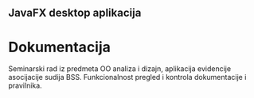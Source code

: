 ## JavaFX desktop aplikacija

# Dokumentacija
Seminarski rad iz predmeta OO analiza i dizajn, aplikacija evidencije asocijacije sudija BSS. 
Funkcionalnost pregled i kontrola dokumentacije i pravilnika.
